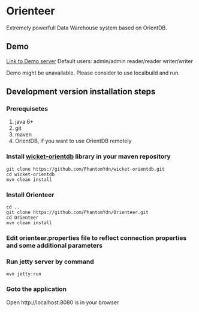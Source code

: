 Orienteer
=========

Extremely powerfull Data Warehouse system based on OrientDB.

Demo
----
[Link to Demo server](http://ydn.ru:8081)
Default users:
admin/admin
reader/reader
writer/writer

Demo might be unavailable. Please consider to use localbuild and run.

Development version installation steps
--------------------------------------
### Prerequisetes
1. java 6+
2. git
3. maven
4. OrientDB, if you want to use OrientDB remotely

### Install [wicket-orientdb](https://github.com/PhantomYdn/wicket-orientdb) library in your maven repository
```
git clone https://github.com/PhantomYdn/wicket-orientdb.git
cd wicket-orientdb
mvn clean install
```
### Install Orienteer
```
cd ..
git clone https://github.com/PhantomYdn/Orienteer.git
cd Orienteer
mvn clean install
```
### Edit orienteer.properties file to reflect connection properties and some additional parameters
### Run jetty server by command
```
mvn jetty:run
```
### Goto the application
Open http://localhost:8080 is in your browser

